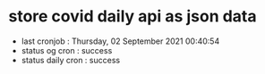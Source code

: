 # store covid daily api as json data

- last cronjob : Thursday, 02 September 2021 00:40:54
- status og cron : success
- status daily cron : success
      
      